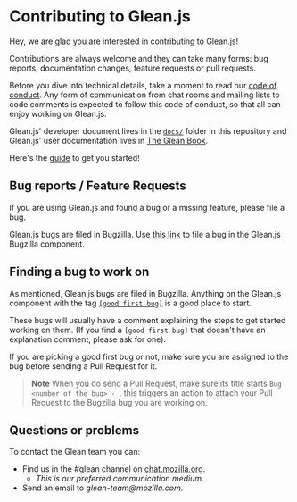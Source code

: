 # Contributing to Glean.js

Hey, we are glad you are interested in contributing to Glean.js!

Contributions are always welcome and they can take many forms: bug reports,
documentation changes, feature requests or pull requests.

Before you dive into technical details, take a moment to read our 
[code of conduct](https://github.com/mozilla/glean.js/blob/main/CODE_OF_CONDUCT.md).
Any form of communication from chat rooms and mailing lists to code comments
is expected to follow this code of conduct, so that all can enjoy working on Glean.js.

Glean.js' developer document lives in the [`docs/`](https://github.com/mozilla/glean.js/tree/main/docs/index.md)
folder in this repository and Glean.js' user documentation lives in [The Glean Book](https://mozilla.github.io/glean/book/index.html).

Here's the [guide](https://github.com/mozilla/glean.js/blob/main/docs/guides/getting_started.md) to get you started!

## Bug reports / Feature Requests

If you are using Glean.js and found a bug or a missing feature, please file a bug.

Glean.js bugs are filed in Bugzilla. Use [this link](https://bugzilla.mozilla.org/enter_bug.cgi?product=Data+Platform+and+Tools&component=Glean.js&priority=P4&status_whiteboard=%5Btelemetry%3Aglean-js%3Am%3F%5D)
to file a bug in the Glean.js Bugzilla component.

## Finding a bug to work on

As mentioned, Glean.js bugs are filed in Bugzilla. Anything on the Glean.js component
with the tag [`[good first bug]`](https://bugzilla.mozilla.org/buglist.cgi?f1=status_whiteboard&v1=%5Bgood%20first%20bug%5D&o1=substring&resolution=---&query_format=advanced&f2=component&v2=Glean.js&list_id=15653400&o2=equals&classification=Client%20Software&classification=Developer%20Infrastructure&classification=Components&classification=Server%20Software&classification=Other)
is a good place to start.

These bugs will usually have a comment explaining the steps to get started working on them.
(If you find a `[good first bug]` that doesn't have an explanation comment, please ask for one).

If you are picking a good first bug or not, make sure you are assigned to the bug before sending a Pull Request for it.

> **Note** When you do send a Pull Request, make sure its title starts `Bug <number of the bug> - `, 
> this triggers an action to attach your Pull Request to the Bugzilla bug you are working on.

## Questions or problems

To contact the Glean team you can:

- Find us in the #glean channel on [chat.mozilla.org](https://chat.mozilla.org/#/room/#glean:mozilla.org).
  - _This is our preferred communication medium_.
- Send an email to _glean-team@mozilla.com_.

